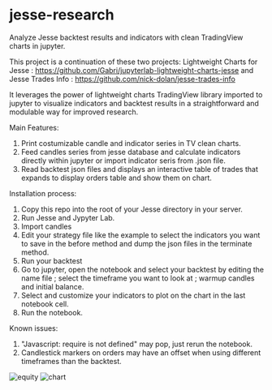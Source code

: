 # jesse-research
Analyze Jesse backtest results and indicators with clean TradingView charts in jupyter.

This project is a continuation of these two projects:
Lightweight Charts for Jesse : https://github.com/Gabri/jupyterlab-lightweight-charts-jesse
and Jesse Trades Info : https://github.com/nick-dolan/jesse-trades-info

It leverages the power of lightweight charts TradingView library imported to jupyter to visualize indicators and backtest results in a straightforward and modulable way for improved research.

Main Features:
1. Print costumizable candle and indicator series in TV clean charts.
2. Feed candles series from jesse database and calculate indicators directly within jupyter or import indicator seris from .json file.
3. Read backtest json files and displays an interactive table of trades that expands to display orders table and show them on chart.

Installation process:
1. Copy this repo into the root of your Jesse directory in your server.
2. Run Jesse and Jypyter Lab.
3. Import candles
4. Edit your strategy file like the example to select the indicators you want to save in the before method and dump the json files in the terminate method.
5. Run your backtest
6. Go to jupyter, open the notebook and select your backtest by editing the name file ; select the timeframe you want to look at ; warmup candles and initial balance.
7. Select and customize your indicators to plot on the chart in the last notebook cell.
8. Run the notebook.

Known issues:
1. "Javascript: require is not defined" may pop, just rerun the notebook.
2. Candlestick markers on orders may have an offset when using different timeframes than the backtest. 

![equity](https://github.com/user-attachments/assets/c8c5f4d3-2777-424f-a34a-987262a60a29)
![chart](https://github.com/user-attachments/assets/c502bca6-3ead-4a2f-8118-15ebd24e3103)
